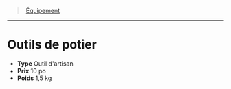 ﻿---
!EquipmentItem
Type: Outil d'artisan
Price: 10 po
Weight: 1,5 kg
Id: equipment_hd.md#outils-de-potier
ParentLink: equipment_hd.md#Équipement
Name: Outils de potier
ParentName: Équipement
NameLevel: 1
Attributes:
  Name: Outils de potier
  Markdown: >+
    # <!--Name-->Outils de potier<!--/Name-->


    - **Type** <!--Type-->Outil d'artisan<!--/Type-->

    - **Prix** <!--Price-->10 po<!--/Price-->

    - **Poids** <!--Weight-->1,5 kg<!--/Weight-->

  Type: Outil d'artisan
  Price: 10 po
  Weight: 1,5 kg
AttributesDictionary: >+
  Name: Outils de potier

  Markdown: >+

    # <!--Name-->Outils de potier<!--/Name-->





    - **Type** <!--Type-->Outil d'artisan<!--/Type-->



    - **Prix** <!--Price-->10 po<!--/Price-->



    - **Poids** <!--Weight-->1,5 kg<!--/Weight-->



  Type: Outil d'artisan

  Price: 10 po

  Weight: 1,5 kg

---
> [Équipement](hd_equipment.md)

---

# Outils de potier

- **Type** Outil d'artisan
- **Prix** 10 po
- **Poids** 1,5 kg

